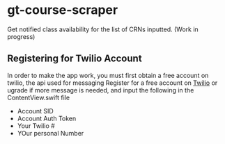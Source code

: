 # gt-course-scraper
Get notified class availability for the list of CRNs inputted. (Work in progress)

## Registering for Twilio Account
In order to make the app work, you must first obtain a free account on twilio, the api used for messaging
Register for a free account on [Twilio](https://www.twilio.com/) or ugrade if more message is needed, and input the following in the ContentView.swift file
- Account SID
- Account Auth Token
- Your Twilio #
- YOur personal Number
